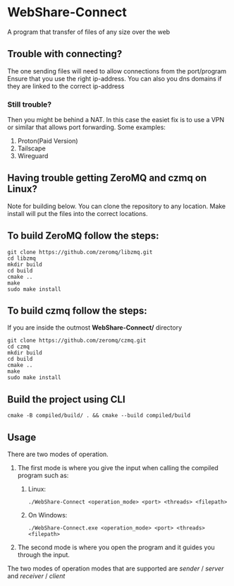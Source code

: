 # WebShare-Connect
A program that transfer of files of any size over the web

## Trouble with connecting?
The one sending files will need to allow connections from the port/program
Ensure that you use the right ip-address. You can also you dns domains if they are linked to the correct ip-address
### Still trouble?
Then you might be behind a NAT. In this case the easiet fix is to use a VPN or similar that allows port forwarding. Some examples:
1. Proton(Paid Version)
2. Tailscape
3. Wireguard

## Having trouble getting ZeroMQ and czmq on Linux?
Note for building below.
You can clone the repository to any location. 
Make install will put the files into the correct locations.
## To build ZeroMQ follow the steps:
```
git clone https://github.com/zeromq/libzmq.git
cd libzmq
mkdir build
cd build
cmake ..
make
sudo make install
```
## To build czmq follow the steps:
If you are inside the outmost **WebShare-Connect/** directory
```
git clone https://github.com/zeromq/czmq.git
cd czmq
mkdir build
cd build
cmake ..
make
sudo make install
```
## Build the project using CLI
```
cmake -B compiled/build/ . && cmake --build compiled/build
```

## Usage
There are two modes of operation.
1. The first mode is where you give the input when calling the compiled program such as:
    1. Linux:
        ```
        ./WebShare-Connect <operation_mode> <port> <threads> <filepath>
        ```
    2. On Windows:
        ```
        ./WebShare-Connect.exe <operation_mode> <port> <threads> <filepath>
        ```

2. The second mode is where you open the program and it guides you through the input.

The two modes of operation modes that are supported are <em>sender</em> / <em>server</em> and <em>receiver</em> / <em>client</em>
